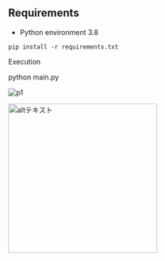 
## Requirements

- Python environment 3.8

```
pip install -r requirements.txt
```

Execution

python main.py



![p1](https://user-images.githubusercontent.com/35183817/210316696-76631fc0-f325-41f2-80e4-c24d5ef52016.jpg)


<p align="left">
  <img src="https://user-images.githubusercontent.com/35183817/210316696-76631fc0-f325-41f2-80e4-c24d5ef52016.jpg" alt="altテキスト" width="300px">
</p>
